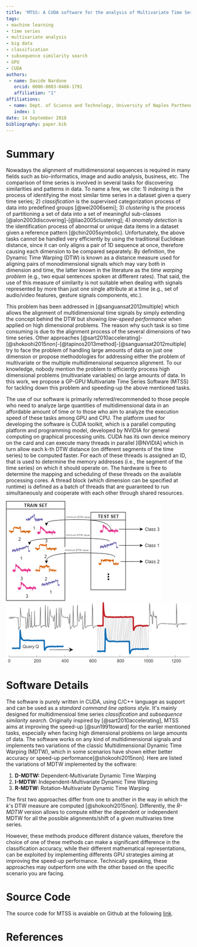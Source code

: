 ```yaml
---
title: 'MTSS: A CUDA software for the analysis of Multivariate Time Series'
tags:
- machine learning
- time series
- multivariate analysis
- big data
- classification
- subsequence similarity search
- GPU
- CUDA
authors:
 - name: Davide Nardone
   orcid: 0000-0003-0486-1791
   affiliation: "1"
affiliations:
 - name: Dept. of Science and Technology, University of Naples Parthenope
   index: 1
date: 14 September 2018
bibliography: paper.bib
---
```


# Summary
Nowadays the alignment of multidimensional sequences is required in many fields such as bio-informatics, image and audio analysis, business, etc. The comparison of time series is involved in several tasks for discovering similarities and patterns in data. To name a few, we cite: 1) *indexing* is the process of identifying the most similar time series in a dataset given a query time series; 2) *classification* is the supervised categorization process of data into predefined groups [@wei2006semi]; 3) *clustering* is the process of partitioning a set of data into a set of meaningful sub-classes [@alon2003discovering]-[@liao2005clustering]; 4) *anomaly detection* is the identification process of abnormal or unique data items in a dataset given a reference pattern [@chin2005symbolic].
Unfortunately, the above tasks cannot be handled very efficiently by using the traditional Euclidean distance, since it can only aligns a pair of 1D sequence at once, therefore causing each dimension to be compared separately. By definition, the Dynamic Time Warping (DTW) is known as a distance measure used for aligning pairs of monodimensional signals which may vary both in dimension and time, the latter known in the literature as the *time warping problem* (e.g., two equal sentences spoken at different rates). That said, the use of this measure of similarity is not suitable when dealing with signals represented by more than just one single attribute at a time (e.g., set of audio/video features, gesture signals components, etc.).

This problem has been addressed in [@sanguansat2012multiple] which allows the alignment of multidimensional time signals by simply extending the concept behind the DTW but showing *low-speed performance* when applied on high dimensional problems. The reason why such task is so time consuming is due to the alignment process of the several dimensions of two time series. Other approaches [@sart2010accelerating]-[@shokoohi2015non]-[@tapinos2013method]-[@sanguansat2012multiple] try to face the problem of handling large amounts of data on just one dimension or propose methodologies for addressing either the problem of multivariate or the multiple multidimensional sequence alignment. To our knowledge, nobody mention the problem to efficiently process high dimensional problems (multivariate variables) on large amounts of data. In this work, we propose a GP-GPU Multivariate Time Series Software (MTSS) for tackling down this problem and speeding-up the above mentioned tasks.

The use of our software is primarily referred/recommended to those people who need to analyze large quantities of multidimensional data in an affordable amount of time or to those who aim to analyze the execution speed of these tasks among GPU and CPU. The platform used for developing the software is CUDA toolkit, which is a parallel computing platform and programming model, developed by NVIDIA for general computing on graphical processing units. CUDA has its own device memory on the card and can execute many threads in parallel [@NVIDIA] which in turn allow each k-th DTW distance (on different segments of the time series) to be computed faster. For each of these threads is assigned an ID, that is used to determine the memory addresses (i.e., the segment of the time series) on which it should operate on. The hardware is free to determine the mapping and scheduling of these threads on the available processing cores. A thread block (which dimension can be specified at runtime) is defined as a batch of threads that are guaranteed to run simultaneously and cooperate with each other through shared resources.

![Representation for the classification task](../img/classification.png)
![Representation for the subsequencece similarity search task](../img/sub-seq.PNG) 

# Software Details
The software is purely written in CUDA, using C/C++ language as support and can be used as a *standard command line options style*. It's mainly designed for multidimensioal time series *classification* and *subsequence similarity search*. Originally inspired by [@sart2010accelerating], MTSS aims at improving the speed-up [@sun1991toward] for the earlier mentioned tasks, especially when facing high dimensional problems on large amounts of data. The software works on any kind of multidimensional signals and implements two variations of the classic Multidimensional Dynamic Time Warping (MDTW), which in some scenarios have shown either better accuracy or speed-up performance[@shokoohi2015non]. Here are listed the variations of MDTW implemented by the software:

1. **D-MDTW:** Dependent-Multivariate Dynamic Time Warping
2. **I-MDTW:** Independent-Multivariate Dynamic Time Warping
3. **R-MDTW:** Rotation-Multivariate Dynamic Time Warping

The first two approaches differ from one to another in the way in which the *k*'s DTW measure are computed [@shokoohi2015non]. Differently, the *R-MDTW* version allows to compute either the dependent or independent MDTW for all the possible alignments/shift of a given multivaries time series.

However, these methods produce different distance values, therefore the choice of one of these methods can make a significant difference in the classification accuracy, while their different mathematical representations, can be exploited by implementing differents GPU strategies aiming at improving the speed-up performance. Technically speaking, these approaches may outperform one with the other based on the specific scenario you are facing.

# Source Code
The source code for MTSS is avaiable on Github at the following [link](https://github.com/DavideNardone/MTSS-Multivariate-Time-Series-Sofwtare).

# References

